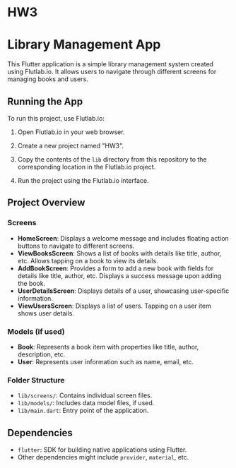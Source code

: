 # HW3
# Library Management App

This Flutter application is a simple library management system created using Flutlab.io. It allows users to navigate through different screens for managing books and users.

## Running the App

To run this project, use Flutlab.io:

1. Open Flutlab.io in your web browser.

2. Create a new project named "HW3".

3. Copy the contents of the `lib` directory from this repository to the corresponding location in the Flutlab.io project.

4. Run the project using the Flutlab.io interface.

## Project Overview

### Screens

- **HomeScreen**: Displays a welcome message and includes floating action buttons to navigate to different screens.
- **ViewBooksScreen**: Shows a list of books with details like title, author, etc. Allows tapping on a book to view its details.
- **AddBookScreen**: Provides a form to add a new book with fields for details like title, author, etc. Displays a success message upon adding the book.
- **UserDetailsScreen**: Displays details of a user, showcasing user-specific information.
- **ViewUsersScreen**: Displays a list of users. Tapping on a user item shows user details.

### Models (if used)

- **Book**: Represents a book item with properties like title, author, description, etc.
- **User**: Represents user information such as name, email, etc.

### Folder Structure

- `lib/screens/`: Contains individual screen files.
- `lib/models/`: Includes data model files, if used.
- `lib/main.dart`: Entry point of the application.

## Dependencies

- `flutter`: SDK for building native applications using Flutter.
- Other dependencies might include `provider`, `material`, etc.
